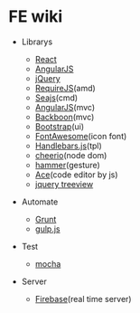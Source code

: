 # FE wiki

- Librarys
    + [React](https://facebook.github.io/react/)
    + [AngularJS](http://angularjs.org/)
    + [jQuery](http://jquery.com/)
    + [RequireJS](http://requirejs.org/)(amd)
    + [Seajs](http://seajs.org/)(cmd)
    + [AngularJS](http://angularjs.org/)(mvc)
    + [Backboon](http://backbonejs.org/)(mvc)
    + [Bootstrap](https://github.com/twbs/bootstrap)(ui)
    + [FontAwesome](http://fontawesome.io/)(icon font)
    + [Handlebars.js](http://handlebarsjs.com/)(tpl)
    + [cheerio](https://github.com/MatthewMueller/cheerio)(node dom)
    + [hammer](https://github.com/EightMedia/hammer.js)(gesture)
    + [Ace](http://ace.c9.io/)(code editor by js)
    + [jquery treeview](http://jquery.bassistance.de/treeview/demo/)

- Automate
    + [Grunt](http://gruntjs.com/)
    + [gulp.js](http://gulpjs.com/)

- Test
    + [mocha](https://mochajs.org/)

- Server
    + [Firebase](https://www.firebase.com)(real time server)
